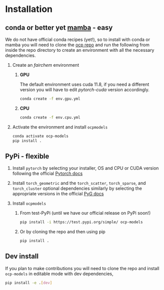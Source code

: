 # Installation

## conda or better yet [mamba](https://mamba.readthedocs.io/en/latest/user_guide/mamba.html) - easy

We do not have official conda recipes (yet!), so to install with conda or mamba you will need to clone the
[ocp repo](https://github.com/FAIR-Chem/fairchem) and run the following from inside the repo directory to create an environment with all the
necessary dependencies.

1. Create an *fairchem* environment
   1. **GPU**

      The default environment uses cuda 11.8, if you need a different version you will have to edit *pytorch-cuda* version
      accordingly.
      ```bash
      conda create -f env.gpu.yml
      ```

   2. **CPU**
      ```bash
      conda create -f env.cpu.yml
      ```

2. Activate the environment and install `ocpmodels`
   ```bash
   conda activate ocp-models
   pip install .
   ```

## PyPi - flexible
1. Install `pytorch` by selecting your installer, OS and CPU or CUDA version following the official
[Pytorch docs](https://pytorch.org/get-started/locally/)

2. Install `torch_geometric` and the `torch_scatter`, `torch_sparse`, and `torch_cluster` optional dependencies
   similarly by selecting the appropriate versions in the official
   [PyG docs](https://pytorch-geometric.readthedocs.io/en/latest/notes/installation.html)

3. Install `ocpmodels`
   1. From test-PyPi (until we have our official release on PyPi soon!)
      ```bash
      pip install -i https://test.pypi.org/simple/ ocp-models
      ```
   2. Or by cloning the repo and then using pip
      ```bash
      pip install .
      ```


## Dev install

If you plan to make contributions you will need to clone the repo and install `ocp-models` in editable mode with dev
dependencies,
```bash
pip install -e .[dev]
```

